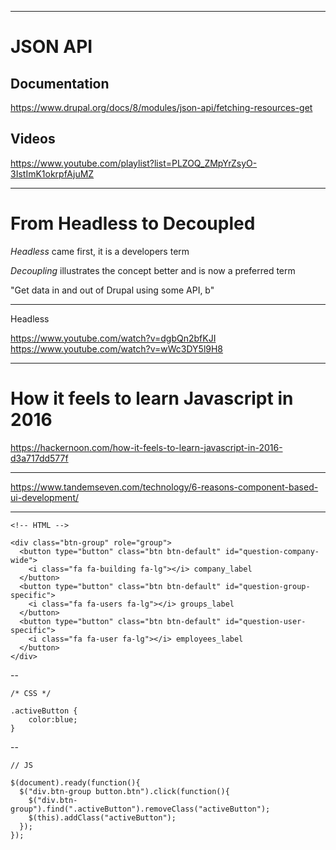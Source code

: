 
---

# JSON API

## Documentation

https://www.drupal.org/docs/8/modules/json-api/fetching-resources-get

## Videos

https://www.youtube.com/playlist?list=PLZOQ_ZMpYrZsyO-3IstImK1okrpfAjuMZ

---

# From Headless to Decoupled

*Headless* came first, it is a developers term

*Decoupling* illustrates the concept better and is now a preferred term

"Get data in and out of Drupal using some API, b"

---

Headless

https://www.youtube.com/watch?v=dgbQn2bfKJI
https://www.youtube.com/watch?v=wWc3DY5l9H8

---

# How it feels to learn Javascript in 2016

https://hackernoon.com/how-it-feels-to-learn-javascript-in-2016-d3a717dd577f

---

https://www.tandemseven.com/technology/6-reasons-component-based-ui-development/

---


```
<!-- HTML -->

<div class="btn-group" role="group">
  <button type="button" class="btn btn-default" id="question-company-wide">
    <i class="fa fa-building fa-lg"></i> company_label
  </button>
  <button type="button" class="btn btn-default" id="question-group-specific">
    <i class="fa fa-users fa-lg"></i> groups_label
  </button>
  <button type="button" class="btn btn-default" id="question-user-specific">
    <i class="fa fa-user fa-lg"></i> employees_label
  </button>
</div>
```

--

```
/* CSS */

.activeButton {
    color:blue;
}
```

--

```
// JS

$(document).ready(function(){
  $("div.btn-group button.btn").click(function(){
    $("div.btn-group").find(".activeButton").removeClass("activeButton");
    $(this).addClass("activeButton");
  });  
});
```
